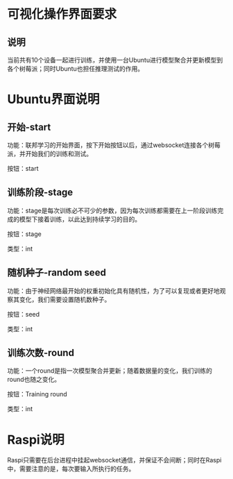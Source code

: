 # 可视化操作界面要求

## 说明

当前共有10个设备一起进行训练，并使用一台Ubuntu进行模型聚合并更新模型到各个树莓派；同时Ubuntu也担任推理测试的作用。


# Ubuntu界面说明

## 开始-start
功能：联邦学习的开始界面，按下开始按钮以后，通过websocket连接各个树莓派，并开始我们的训练和测试。

按钮：start

## 训练阶段-stage
功能：stage是每次训练必不可少的参数，因为每次训练都需要在上一阶段训练完成的模型下接着训练，以此达到持续学习的目的。

按钮：stage

类型：int

## 随机种子-random seed
功能：由于神经网络最开始的权重初始化具有随机性，为了可以复现或者更好地观察其变化，我们需要设置随机数种子。

按钮：seed

类型：int

## 训练次数-round
功能：一个round是指一次模型聚合并更新；随着数据量的变化，我们训练的round也随之变化。

按钮：Training round

类型：int

# Raspi说明
Raspi只需要在后台进程中挂起websocket通信，并保证不会间断；同时在Raspi中，需要注意的是，每次要输入所执行的任务。
<!--stackedit_data:
eyJoaXN0b3J5IjpbNjAxMDgyMDU1LDE0MzUzODM1NzcsNTY3Mj
kwNDg4XX0=
-->